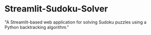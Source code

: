 # Streamlit-Sudoku-Solver
 "A Streamlit-based web application for solving Sudoku puzzles using a Python backtracking algorithm."
